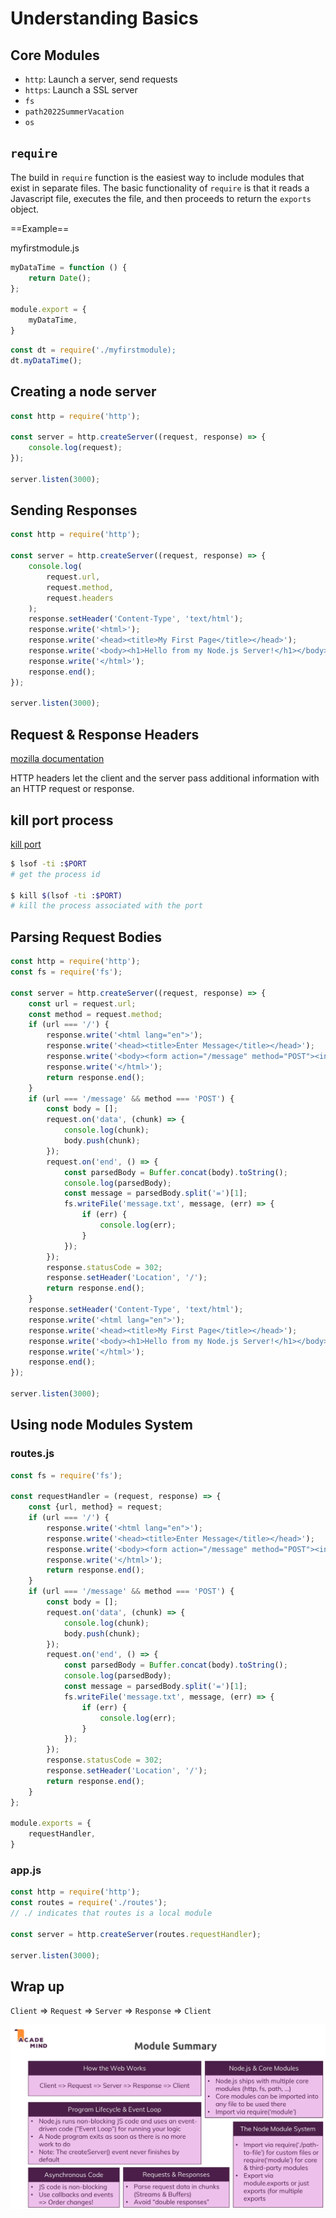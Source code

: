 # Understanding Basics

## Core Modules

- `http`: Launch a server, send requests
- `https`: Launch a SSL server
- `fs`
- `path2022SummerVacation`
- `os`

## `require`

The build in `require` function is the easiest way to include modules that exist in separate files.
The basic functionality of `require` is that it reads a Javascript file, executes the file, and then proceeds to return the `exports` object.

==Example==

myfirstmodule.js

```javascript
myDataTime = function () {
    return Date();
};

module.export = {
    myDataTime,
}
```

```javascript
const dt = require('./myfirstmodule);
dt.myDataTime();
```

## Creating a node server

```javascript
const http = require('http');

const server = http.createServer((request, response) => {
    console.log(request);
});

server.listen(3000);
```

## Sending Responses

```javascript
const http = require('http');

const server = http.createServer((request, response) => {
    console.log(
        request.url,
        request.method,
        request.headers
    );
    response.setHeader('Content-Type', 'text/html');
    response.write('<html>');
    response.write('<head><title>My First Page</title></head>');
    response.write('<body><h1>Hello from my Node.js Server!</h1></body>');
    response.write('</html>');
    response.end();
});

server.listen(3000);
```

## Request & Response Headers

[mozilla documentation](https://developer.mozilla.org/en-US/docs/Web/HTTP/Headers)

HTTP headers let the client and the server pass additional information with an HTTP request or response.

## kill port process

[kill port](https://remarkablemark.org/blog/2016/06/06/kill-used-port/)

```bash
$ lsof -ti :$PORT
# get the process id

$ kill $(lsof -ti :$PORT)
# kill the process associated with the port
```

## Parsing Request Bodies

```javascript
const http = require('http');
const fs = require('fs');

const server = http.createServer((request, response) => {
    const url = request.url;
    const method = request.method;
    if (url === '/') {
        response.write('<html lang="en">');
        response.write('<head><title>Enter Message</title></head>');
        response.write('<body><form action="/message" method="POST"><input type="text" name="message"><button type="submit">Send</button></form></body>');
        response.write('</html>');
        return response.end();
    }
    if (url === '/message' && method === 'POST') {
        const body = [];
        request.on('data', (chunk) => {
            console.log(chunk);
            body.push(chunk);
        });
        request.on('end', () => {
            const parsedBody = Buffer.concat(body).toString();
            console.log(parsedBody);
            const message = parsedBody.split('=')[1];
            fs.writeFile('message.txt', message, (err) => {
                if (err) {
                    console.log(err);
                }
            });
        });
        response.statusCode = 302;
        response.setHeader('Location', '/');
        return response.end();
    }
    response.setHeader('Content-Type', 'text/html');
    response.write('<html lang="en">');
    response.write('<head><title>My First Page</title></head>');
    response.write('<body><h1>Hello from my Node.js Server!</h1></body>');
    response.write('</html>');
    response.end();
});

server.listen(3000);
```

## Using node Modules System

### routes.js

```javascript
const fs = require('fs');

const requestHandler = (request, response) => {
    const {url, method} = request;
    if (url === '/') {
        response.write('<html lang="en">');
        response.write('<head><title>Enter Message</title></head>');
        response.write('<body><form action="/message" method="POST"><input type="text" name="message"><button type="submit">Send</button></form></body>');
        response.write('</html>');
        return response.end();
    }
    if (url === '/message' && method === 'POST') {
        const body = [];
        request.on('data', (chunk) => {
            console.log(chunk);
            body.push(chunk);
        });
        request.on('end', () => {
            const parsedBody = Buffer.concat(body).toString();
            console.log(parsedBody);
            const message = parsedBody.split('=')[1];
            fs.writeFile('message.txt', message, (err) => {
                if (err) {
                    console.log(err);
                }
            });
        });
        response.statusCode = 302;
        response.setHeader('Location', '/');
        return response.end();
    }
};

module.exports = {
    requestHandler,
}
```

### app.js

```javascript
const http = require('http');
const routes = require('./routes');
// ./ indicates that routes is a local module

const server = http.createServer(routes.requestHandler);

server.listen(3000);
```

## Wrap up

`Client` $\Rightarrow$ `Request` $\Rightarrow$ `Server` $\Rightarrow$ `Response` $\Rightarrow$ `Client`

![picture 1](../../../../images/bff75e4f6ff01d6ba07b98f3a56badfb6400630f39810c2e1a5c9274e05a297e.png)  
